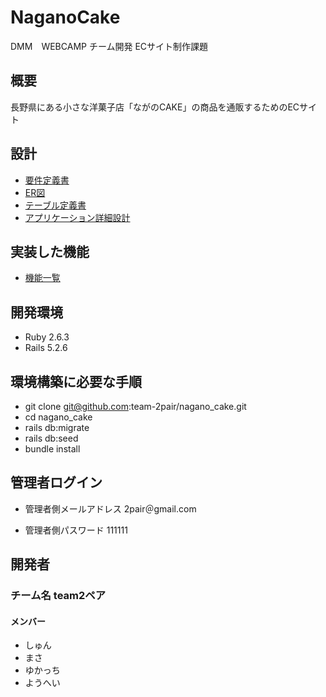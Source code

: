 # NaganoCake
DMM　WEBCAMP チーム開発 ECサイト制作課題

## 概要
長野県にある小さな洋菓子店「ながのCAKE」の商品を通販するためのECサイト

## 設計
* [要件定義書](https://github.com/webcamp-nisaisa/webcamp-naganocake/files/7592692/default.pdf)
* [ER図](https://github.com/team-2pair/nagano_cake/files/7766027/_ER._team2.drawio.pdf)
* [テーブル定義書](https://github.com/team-2pair/nagano_cake/files/7766635/DWCCOMMIT_._._team2.pdf)
* [アプリケーション詳細設計](https://github.com/team-2pair/nagano_cake/files/7766678/DWCCOMMIT_._._team2.pdf)

## 実装した機能
* [機能一覧](https://github.com/webcamp-nisaisa/webcamp-naganocake/files/7592720/ACFrOgAeGbvi_aDEOC3FCdkdkIvGJyNyL3lmxKA0gFenXm99kENmZDuKtmo_lBCSZ68JGslz4lMjQtHzNszO4RvFk4Q2ejJU6Xh8m9GIl8Rm-jf8I3MXT_BNhw40JPpI022MrbKn9cgpV24rKxjB.pdf)

## 開発環境
* Ruby 2.6.3
* Rails 5.2.6
## 環境構築に必要な手順

* git clone git@github.com:team-2pair/nagano_cake.git
* cd nagano_cake
* rails db:migrate
* rails db:seed
* bundle install

## 管理者ログイン
* 管理者側メールアドレス
  2pair＠gmail.com

* 管理者側パスワード
  111111

## 開発者
### チーム名 team2ペア
#### メンバー
 * しゅん
 * まさ
 * ゆかっち
 * ようへい
